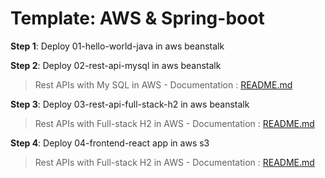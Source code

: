 # Template: AWS & Spring-boot

**Step 1**: Deploy 01-hello-world-java in aws beanstalk

**Step 2**: Deploy 02-rest-api-mysql in aws beanstalk
> Rest APIs with My SQL in AWS - Documentation : <a href="https://github.com/tech-kishore/template-aws-springboot/tree/main/02-rest-api-mysql" target="_blank">README.md</a>

**Step 3**: Deploy 03-rest-api-full-stack-h2 in aws beanstalk
> Rest APIs with Full-stack H2 in AWS - Documentation : <a href="https://github.com/tech-kishore/template-aws-springboot/tree/main/03-rest-api-full-stack-h2" target="_blank">README.md</a>

**Step 4**: Deploy 04-frontend-react app in aws s3
> Rest APIs with Full-stack H2 in AWS - Documentation : <a href="https://github.com/tech-kishore/template-aws-springboot/tree/main/04-frontend-react" target="_blank">README.md</a>


